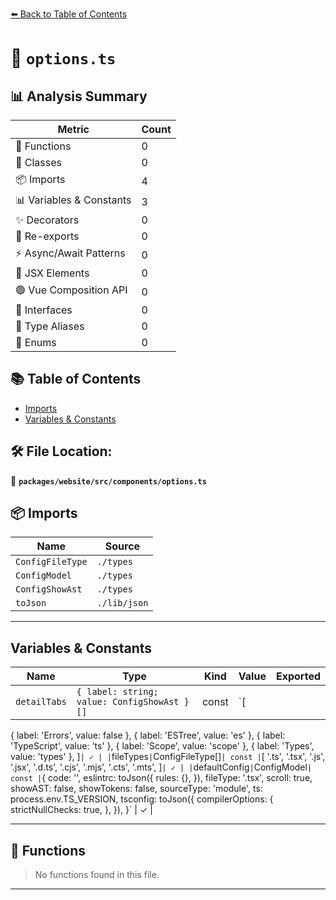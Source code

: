 [⬅️ Back to Table of Contents](../../../../index.md)

# 📄 `options.ts`

## 📊 Analysis Summary

| Metric | Count |
|--------|-------|
| 🔧 Functions | 0 |
| 🧱 Classes | 0 |
| 📦 Imports | 4 |
| 📊 Variables & Constants | 3 |
| ✨ Decorators | 0 |
| 🔄 Re-exports | 0 |
| ⚡ Async/Await Patterns | 0 |
| 💠 JSX Elements | 0 |
| 🟢 Vue Composition API | 0 |
| 📐 Interfaces | 0 |
| 📑 Type Aliases | 0 |
| 🎯 Enums | 0 |

## 📚 Table of Contents

- [Imports](#imports)
- [Variables & Constants](#variables-constants)

## 🛠️ File Location:
📂 **`packages/website/src/components/options.ts`**

## 📦 Imports

| Name | Source |
|------|--------|
| `ConfigFileType` | `./types` |
| `ConfigModel` | `./types` |
| `ConfigShowAst` | `./types` |
| `toJson` | `./lib/json` |


---

## Variables & Constants

| Name | Type | Kind | Value | Exported |
|------|------|------|-------|----------|
| `detailTabs` | `{ label: string; value: ConfigShowAst }[]` | const | `[
  { label: 'Errors', value: false },
  { label: 'ESTree', value: 'es' },
  { label: 'TypeScript', value: 'ts' },
  { label: 'Scope', value: 'scope' },
  { label: 'Types', value: 'types' },
]` | ✓ |
| `fileTypes` | `ConfigFileType[]` | const | `[
  '.ts',
  '.tsx',
  '.js',
  '.jsx',
  '.d.ts',
  '.cjs',
  '.mjs',
  '.cts',
  '.mts',
]` | ✓ |
| `defaultConfig` | `ConfigModel` | const | `{
  code: '',
  eslintrc: toJson({
    rules: {},
  }),
  fileType: '.tsx',
  scroll: true,
  showAST: false,
  showTokens: false,
  sourceType: 'module',
  ts: process.env.TS_VERSION,
  tsconfig: toJson({
    compilerOptions: {
      strictNullChecks: true,
    },
  }),
}` | ✓ |


---

## 🔧 Functions

> No functions found in this file.


---